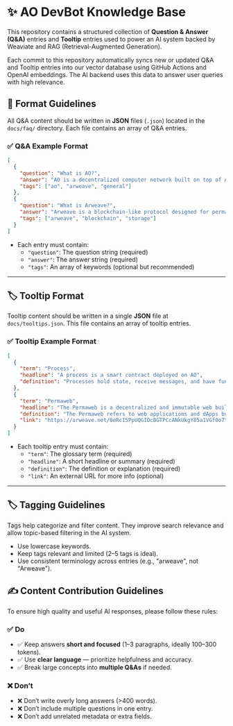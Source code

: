 # ✨ AO DevBot Knowledge Base

This repository contains a structured collection of **Question & Answer (Q&A)** entries and **Tooltip** entries used to power an AI system backed by Weaviate and RAG (Retrieval-Augmented Generation).

Each commit to this repository automatically syncs new or updated Q&A and Tooltip entries into our vector database using GitHub Actions and OpenAI embeddings. The AI backend uses this data to answer user queries with high relevance.

## 📄 Format Guidelines

All Q&A content should be written in **JSON** files (`.json`) located in the `docs/faq/` directory. Each file contains an array of Q&A entries.

### ✅ Q&A Example Format

```json
[
  {
    "question": "What is AO?",
    "answer": "AO is a decentralized computer network built on top of Arweave that enables developers to create scalable, permanent applications.",
    "tags": ["ao", "arweave", "general"]
  },
  {
    "question": "What is Arweave?",
    "answer": "Arweave is a blockchain-like protocol designed for permanent data storage. It allows users to store data indefinitely by incentivizing miners to maintain the network.",
    "tags": ["arweave", "blockchain", "storage"]
  }
]
```

- Each entry must contain:
  - `"question"`: The question string (required)
  - `"answer"`: The answer string (required)
  - `"tags"`: An array of keywords (optional but recommended)

---

## 🏷️ Tooltip Format

Tooltip content should be written in a single **JSON** file at `docs/tooltips.json`. This file contains an array of tooltip entries.

### ✅ Tooltip Example Format

```json
[
  {
    "term": "Process",
    "headline": "A process is a smart contract deployed on AO",
    "definition": "Processes hold state, receive messages, and have functions to handle different interactions."
  },
  {
    "term": "Permaweb",
    "headline": "The Permaweb is a decentralized and immutable web built on top of Arweave",
    "definition": "The Permaweb refers to web applications and dApps built on AO and Arweave, accessible just like the normal web - but immutable and long-lasting.",
    "link": "https://arweave.net/0eRcI5PpUQGIDcBGTPCcANkUkgY85a1VGf0o7Y-q01o/#/en/the-permaweb"
  }
]
```

- Each tooltip entry must contain:
  - `"term"`: The glossary term (required)
  - `"headline"`: A short headline or summary (required)
  - `"definition"`: The definition or explanation (required)
  - `"link"`: An external URL for more info (optional)

---

## 🏷️ Tagging Guidelines

Tags help categorize and filter content. They improve search relevance and allow topic-based filtering in the AI system.

- Use lowercase keywords.
- Keep tags relevant and limited (2–5 tags is ideal).
- Use consistent terminology across entries (e.g., "arweave", not "Arweave").

## ✍️ Content Contribution Guidelines

To ensure high quality and useful AI responses, please follow these rules:

### ✅ Do
- ✅ Keep answers **short and focused** (1–3 paragraphs, ideally 100–300 tokens).
- ✅ Use **clear language** — prioritize helpfulness and accuracy.
- ✅ Break large concepts into **multiple Q&As** if needed.

### ❌ Don’t
- ❌ Don’t write overly long answers (>400 words).
- ❌ Don’t include multiple questions in one entry.
- ❌ Don’t add unrelated metadata or extra fields.
